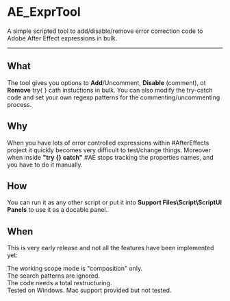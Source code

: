 # AE_ExprTool

A simple scripted tool to add/disable/remove error correction code to Adobe After Effect expressions in bulk.

---

## What

The tool gives you options to **Add**/Uncomment, **Disable** (comment), ot **Remove** try{ } cath instuctions in bulk.
You can also modify the try-catch code and set your own regexp patterns for the commenting/uncommenting process.

## Why

When you have lots of error controlled expressions within #AfterEffects project it quickly becomes very
difficult to test/change things. Moreover when inside **"try {} catch"** #AE stops tracking the properties
names, and you have to do it manually.

## How

You can run it as any other script or put it into **Support Files\Script\ScriptUI Panels** to use it as a docable panel.

## When

This is very early release and not all the features have been implemented yet:

The working scope mode is "composition" only.  
The search patterns are ignored.  
The code needs a total restructuring.  
Tested on Windows. Mac support provided but not tested.  